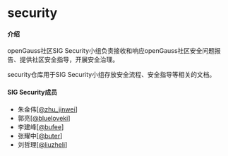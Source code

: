 # security

#### 介绍

openGauss社区SIG Security小组负责接收和响应openGauss社区安全问题报告、提供社区安全指导，开展安全治理。

security仓库用于SIG Security小组存放安全流程、安全指导等相关的文档。

#### SIG Security成员

+ 朱金伟[[@zhu_jinwei](https://gitee.com/zhu_jinwei)]
+ 郭亮[[@blueloveki](https://gitee.com/blueloveki)]
+ 李建峰[[@bufee](https://gitee.com/bufee)]
+ 张耀中[[@buter](https://gitee.com/buter)]
+ 刘哲理[[@liuzheli](https://gitee.com/liuzheli)]

